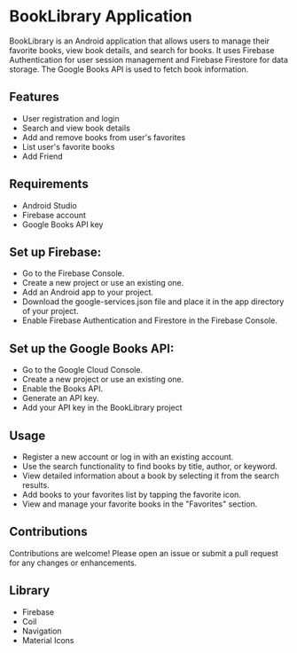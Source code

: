 # BookLibrary Application

BookLibrary is an Android application that allows users to manage their favorite books, view book details, and search for books. It uses Firebase Authentication for user session management and Firebase Firestore for data storage. The Google Books API is used to fetch book information.

## Features

- User registration and login
- Search and view book details
- Add and remove books from user's favorites
- List user's favorite books
- Add Friend

## Requirements

- Android Studio
- Firebase account
- Google Books API key

## Set up Firebase:

- Go to the Firebase Console.
- Create a new project or use an existing one.
- Add an Android app to your project.
- Download the google-services.json file and place it in the app directory of your project.
- Enable Firebase Authentication and Firestore in the Firebase Console.

## Set up the Google Books API:

- Go to the Google Cloud Console.
- Create a new project or use an existing one.
- Enable the Books API.
- Generate an API key.
- Add your API key in the BookLibrary project

## Usage
- Register a new account or log in with an existing account.
- Use the search functionality to find books by title, author, or keyword.
- View detailed information about a book by selecting it from the search results.
- Add books to your favorites list by tapping the favorite icon.
- View and manage your favorite books in the "Favorites" section.

## Contributions
Contributions are welcome! Please open an issue or submit a pull request for any changes or enhancements.




## Library
- Firebase
- Coil
- Navigation 
- Material Icons
